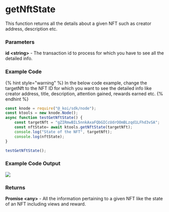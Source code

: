 # getNftState

This function returns all the details about a given NFT such as creator address, description etc.

### Parameters

**id \<string>** - The transaction id to process for which you have to see all the detailed info.

### Example Code

{% hint style="warning" %}
In the below code example, change the targetNft to the NFT ID for which you want to see the detailed info like creator address, title, description, attention gained, rewards earned etc.&#x20;
{% endhint %}

```javascript
const knode = require("@_koi/sdk/node");
const ktools = new knode.Node();
async function testGetNftState() {
    const targetNft = "gZIRmwBIL5nnkAxaFQbGICcUdrOOmBLzqd1LFhd3vSA";
    const nftState= await ktools.getNftState(targetNft);
    console.log("State of the NFT", targetNft);
    console.log(nftState);
}

testGetNftState();
```

### Example Code Output

![](https://lh3.googleusercontent.com/2QgocLUwDLOpq792O17TiMfC85Ci7ToRrD-sukm7majmVi-CE-d-KHV3HMrzeXF9hxl6Yb4sYa5LUaXDrNTqMH3HnAp2aAhM9M3sparoua2qJ2d7njV2HFyoXeBPPWqwHSnUEwJ0)

### Returns

**Promise \<any>** - All the information pertaining to a given NFT like the state of an NFT including views and reward.
